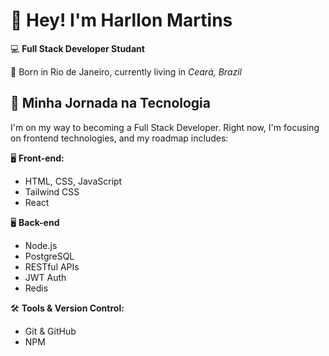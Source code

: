 # 👋 Hey! I'm Harllon Martins

💻 **Full Stack Developer Studant**

📍  Born in Rio de Janeiro, currently living in *Ceará, Brazil*

## 🚀 Minha Jornada na Tecnologia  
I'm on my way to becoming a Full Stack Developer. Right now, I'm focusing on frontend technologies, and my roadmap includes: 

🖥️ **Front-end:**  
- HTML, CSS, JavaScript  
- Tailwind CSS  
- React  

🖥️ **Back-end**  
- Node.js  
- PostgreSQL  
- RESTful APIs
- JWT Auth
- Redis 

🛠️ **Tools & Version Control:**  
- Git & GitHub  
- NPM

